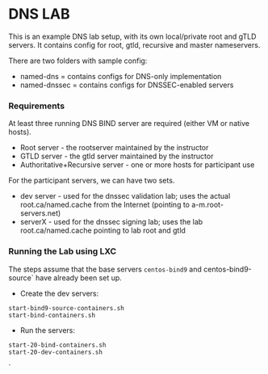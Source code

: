 # DNS LAB

This is an example DNS lab setup, with its own local/private root and gTLD servers. It contains config for root, gtld, recursive and master nameservers.

There are two folders with sample config:
* named-dns = contains configs for DNS-only implementation
* named-dnssec = contains configs for DNSSEC-enabled servers

### Requirements

At least three running DNS BIND server are required (either VM or native hosts). 
* Root server - the rootserver maintained by the instructor
* GTLD server - the gtld server maintained by the instructor
* Authoritative+Recursive server - one or more hosts for participant use

For the participant servers, we can have two sets.
* dev server - used for the dnssec validation lab; uses the actual root.ca/named.cache from the Internet (pointing to a-m.root-servers.net)
* serverX - used for the dnssec signing lab; uses the lab root.ca/named.cache pointing to lab root and gtld


### Running the Lab using LXC

The steps assume that the base servers `centos-bind9` and centos-bind9-source` have already been set up.

* Create the dev servers: 

```
start-bind9-source-containers.sh
start-bind-containers.sh
```

* Run the servers:

```
start-20-bind-containers.sh
start-20-dev-containers.sh
```

`
